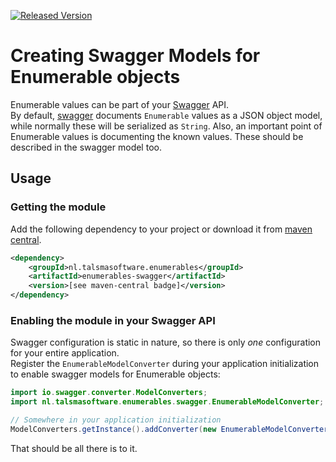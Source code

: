 [![Released Version][maven-img]][maven]

# Creating Swagger Models for Enumerable objects

Enumerable values can be part of your [Swagger] API.  
By default, [swagger] documents `Enumerable` values as a JSON object model, while
normally these will be serialized as `String`.
Also, an important point of Enumerable values is documenting the known values.
These should be described in the swagger model too.

## Usage

### Getting the module

Add the following dependency to your project or download it from 
[maven central](http://repo1.maven.org/maven2/nl/talsmasoftware/enumerables/enumerables-swagger/).
```xml
<dependency>
    <groupId>nl.talsmasoftware.enumerables</groupId>
    <artifactId>enumerables-swagger</artifactId>
    <version>[see maven-central badge]</version>
</dependency>
```

### Enabling the module in your Swagger API

Swagger configuration is static in nature,
so there is only _one_ configuration for your entire application.    
Register the `EnumerableModelConverter` during your application initialization 
to enable swagger models for Enumerable objects:

```java
import io.swagger.converter.ModelConverters;
import nl.talsmasoftware.enumerables.swagger.EnumerableModelConverter;

// Somewhere in your application initialization
ModelConverters.getInstance().addConverter(new EnumerableModelConverter());
```

That should be all there is to it.


  [maven-img]: https://img.shields.io/maven-central/v/nl.talsmasoftware.enumerables/enumerables.svg
  [maven]: http://search.maven.org/#search%7Cga%7C1%7Cg%3A%22nl.talsmasoftware.enumerables%22

  [swagger]: https://swagger.io/
  [jackson]: https://github.com/FasterXML/jackson
  [json]: https://www.w3schools.com/js/js_json_intro.asp
  [EnumerableModule]: src/main/java/nl/talsmasoftware/enumerables/jackson2/EnumerableModule.java
  [SerializationMethod]: src/main/java/nl/talsmasoftware/enumerables/jackson2/SerializationMethod.java
